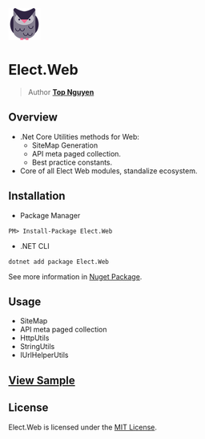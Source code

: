 ﻿![Logo](../../../Logo.png)
# Elect.Web
> Author [**Top Nguyen**](http://topnguyen.net)

## Overview

- .Net Core Utilities methods for Web:
    + SiteMap Generation
    + API meta paged collection.
    + Best practice constants.
- Core of all Elect Web modules, standalize ecosystem.

## Installation
- Package Manager
```
PM> Install-Package Elect.Web
```
- .NET CLI
```
dotnet add package Elect.Web
```

See more information in [Nuget Package](https://www.nuget.org/packages/Elect.Web/).

## Usage

- SiteMap
- API meta paged collection
- HttpUtils
- StringUtils
- IUrlHelperUtils

## [View Sample](../../../samples/Web/Elect.Sample.Web/README.md)

## License
Elect.Web is licensed under the [MIT License](../../../LICENSE).